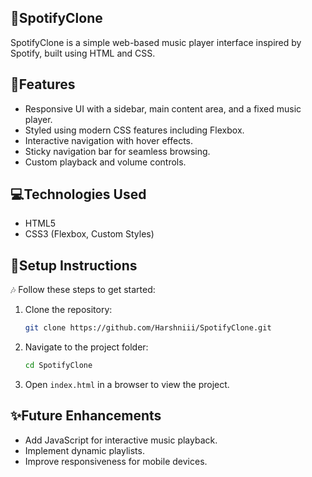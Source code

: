 ## 🎵SpotifyClone 

SpotifyClone is a simple web-based music player interface inspired by Spotify, built using HTML and CSS. 

## 📌Features 
-  Responsive UI with a sidebar, main content area, and a fixed music player.
-  Styled using modern CSS features including Flexbox.
-  Interactive navigation with hover effects.
-  Sticky navigation bar for seamless browsing.
-  Custom playback and volume controls.

## 💻Technologies Used
-  HTML5
-  CSS3 (Flexbox, Custom Styles)

## 📝Setup Instructions 
🎶 Follow these steps to get started:
1. Clone the repository:
   ```sh
   git clone https://github.com/Harshniii/SpotifyClone.git
   ```
2. Navigate to the project folder:
   ```sh
   cd SpotifyClone
   ```
3. Open `index.html` in a browser to view the project. 

## ✨Future Enhancements 
-  Add JavaScript for interactive music playback.
-  Implement dynamic playlists.
-  Improve responsiveness for mobile devices.





